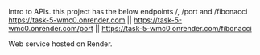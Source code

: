 Intro to APIs. this project has the below endpoints
/, /port and /fibonacci
https://task-5-wmc0.onrender.com  ||
https://task-5-wmc0.onrender.com/port  ||
https://task-5-wmc0.onrender.com/fibonacci

Web service hosted on Render.
